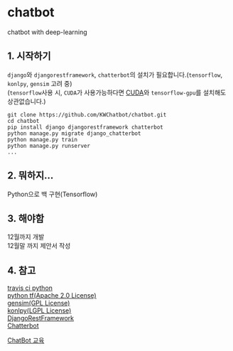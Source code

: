 # chatbot
chatbot with deep-learning

## 1. 시작하기
`django`와 `djangorestframework`, `chatterbot`의 설치가 필요합니다.(`tensorflow`, `konlpy`, `gensim` 고려 중)  
(`tensorflow`사용 시, `CUDA`가 사용가능하다면 [CUDA](https://www.tensorflow.org/install/gpu)와 `tensorflow-gpu`를 설치해도 상관없습니다.)

```
git clone https://github.com/KWChatbot/chatbot.git  
cd chatbot  
pip install django djangorestframework chatterbot
python manage.py migrate django_chatterbot
python manage.py train
python manage.py runserver  
...
```
  
## 2. 뭐하지...
Python으로 백 구현(Tensorflow)  
  
## 3. 해야함
12월까지 개발  
12월말 까지 제안서 작성  
  
## 4. 참고
[travis ci python](https://github.com/travis-ci/travis-ci/issues/9815)  
[python tf(Apache 2.0 License)](https://www.slideshare.net/healess/python-tensorflow-ai-chatbot)  
[gensim(GPL License)](https://radimrehurek.com/gensim/)  
[konlpy(LGPL License)](http://konlpy.org/ko/latest/)  
[DjangoRestFramework](https://www.django-rest-framework.org/tutorial/quickstart/)  
[Chatterbot](https://chatterbot.readthedocs.io/en/stable/)    

[ChatBot 교육](https://event-us.kr/chatbothon/event/4039?fbclid=IwAR242Z5PckSrFAkC2VlrdCisniC0DB-RuwHT043d8-DGH-fiYqIWhV-q2NI)  
